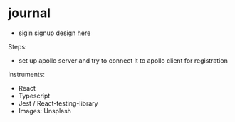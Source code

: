 # journal

- sigin signup design [here](https://dribbble.com/shots/16705889-Login-Sign-up-AW-Universal-Page)

Steps:

- set up apollo server and try to connect it to apollo client for registration

Instruments:

- React
- Typescript
- Jest / React-testing-library
- Images: Unsplash